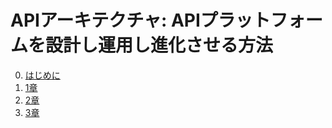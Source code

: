 # APIアーキテクチャ: APIプラットフォームを設計し運用し進化させる方法

0. [はじめに](info.md)
1. [1章](1.md)
2. [2章](2.md)
3. [3章](3.md)

